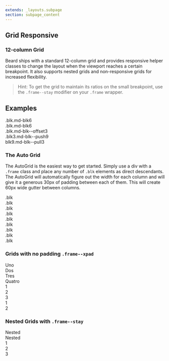 ```yaml
---
extends: _layouts.subpage
section: subpage_content
---
```

<h2 class="tcg50 ft10 fw3 mb2 md-mb3 flex aic acc">Grid <a class="badge br3 bg1 tcw ft3 uppercase ls1 fw6 ml1" title="These helpers accept responsive prefixes">Responsive</a></h2>

<h3 class="tcg50 ft7 fw3 mb2 md-mb3">12-column Grid</h3>
<p class="tcg50 ft5 fw3 mb4 md-mb6 lh2">Beard ships with a standard 12-column grid and provides responsive helper classes to change the layout when the viewport reaches a certain breakpoint. It also supports nested grids and non-responsive grids for increased flexibility.</p>

<blockquote class="mb4 bg1 br3 pv2 ph2">
    <p class="tcw ft5 fw3 lh2">Hint: To get the grid to maintain its ratios on the small breakpoint, use the <code class="bg3 bc2 tcw xbrdr xtshadow">.frame--stay</code> modifier on your <code class="bg3 bc2 tcw xbrdr xtshadow">.frame</code> wrapper.</p>
</blockquote>

<h2 class="tcg50 ft5 fw5 mb2 md-mb3">Examples</h2>
<div class="frame example-frame mb3">
    <div class="blk md-blk6 example-blk">
        <div class="sticky">.blk.md-blk6</div>
    </div>
    <div class="blk md-blk6 example-blk">
        <div class="sticky">.blk.md-blk6</div>
    </div>
</div>
<div class="frame example-frame mb3">
    <div class="blk md-blk--offset3 example-blk">
        <div class="sticky">.blk.md-blk--offset3</div>
    </div>
</div>
<div class="frame example-frame mb6">
    <div class="blk3 md-blk--push9 example-blk">
        <div class="sticky">.blk3.md-blk--push9</div>
    </div>
    <div class="blk9 md-blk--pull3 example-blk">
        <div class="sticky">blk9.md-blk--pull3</div>
    </div>
</div>

<h3 class="tcg50 ft7 fw3 mb2 md-mb3">The Auto Grid</h3>
<p class="tcg50 ft5 fw3 mb4 md-mb6 lh2">The AutoGrid is the easiest way to get started. Simply use a div with a <code>.frame</code> class and place any number of <code>.blk</code> elements as direct descendants. The AutoGrid will automatically figure out the width for each column and will give it a generous 30px of padding between each of them. This will create 60px wide gutter between columns.</p>

<div class="frame frame--stay example-frame mb3">
    <div class="blk example-blk">
        <div class="sticky">.blk</div>
    </div>
    <div class="blk example-blk">
        <div class="sticky">.blk</div>
    </div>
    <div class="blk example-blk">
        <div class="sticky">.blk</div>
    </div>
    <div class="blk example-blk">
        <div class="sticky">.blk</div>
    </div>
</div>
<div class="frame frame--stay example-frame mb3">
    <div class="blk example-blk">
        <div class="sticky">.blk</div>
    </div>
    <div class="blk example-blk">
        <div class="sticky">.blk</div>
    </div>
    <div class="blk example-blk">
        <div class="sticky">.blk</div>
    </div>
</div>
<div class="frame frame--stay example-frame mb6">
    <div class="blk example-blk">
        <div class="sticky">.blk</div>
    </div>
    <div class="blk example-blk">
        <div class="sticky">.blk</div>
    </div>
</div>

<h3 class="tcg50 ft5 fw5 mb2 md-mb3">Grids with no padding <code class="ml1">.frame--xpad</code></h3>
<div class="frame frame--xpad example-frame mb3">
    <div class="blk3 outline example-blk">
        <div class="sticky sticky--nopad">Uno</div>
    </div>
    <div class="blk3 outline example-blk">
        <div class="sticky sticky--nopad">Dos</div>
    </div>
    <div class="blk3 outline example-blk">
        <div class="sticky sticky--nopad">Tres</div>
    </div>
    <div class="blk3 outline example-blk">
        <div class="sticky sticky--nopad">Quatro</div>
    </div>
</div>
<div class="frame frame--xpad example-frame mb3">
    <div class="blk4 outline example-blk">
        <div class="sticky sticky--nopad">1</div>
    </div>
    <div class="blk4 outline example-blk">
        <div class="sticky sticky--nopad">2</div>
    </div>
    <div class="blk4 outline example-blk">
        <div class="sticky sticky--nopad">3</div>
    </div>
</div>
<div class="frame frame--xpad example-frame mb6">
    <div class="blk6 outline example-blk">
        <div class="sticky sticky--nopad">1</div>
    </div>
    <div class="blk6 outline example-blk">
        <div class="sticky sticky--nopad">2</div>
    </div>
</div>

<h3 class="tcg50 ft5 fw5 mb4">Nested Grids with <code class="ml1">.frame--stay</code></h3>

<div class="frame example-frame">
    <div class="blk6 outline example-blk">
        <div class="frame frame--stay example-frame example-nested-frame">
            <div class="blk6 example-blk">
                <div class="sticky">Nested</div>
            </div>
            <div class="blk6 example-blk">
                <div class="sticky">Nested</div>
            </div>
        </div>
    </div>
    <div class="blk6 outline example-blk">
        <div class="frame frame--stay example-frame example-nested-frame">
            <div class="blk4 example-blk">
                <div class="sticky">1</div>
            </div>
            <div class="blk4 example-blk">
                <div class="sticky">2</div>
            </div>
            <div class="blk4 example-blk">
                <div class="sticky">3</div>
            </div>
        </div>
    </div>
</div>
